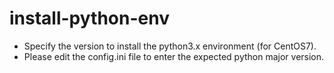 # install-python-env
- Specify the version to install the python3.x environment (for CentOS7).
- Please edit the config.ini file to enter the expected python major version.
